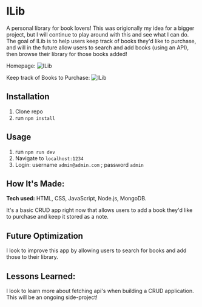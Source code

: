 # ILib
A personal library for book lovers! This was origionally my idea for a bigger project, but I will continue to play around with this and see what I can do. The goal of ILib is to help users keep track of books they'd like to purchase, and will in the future allow users to search and add books (using an API), then browse their library for those books added! 

<!-- Origional Demo Day idea -->

Homepage:
![ILib](https://i.imgur.com/pmTqQlM.png)

Keep track of Books to Purchase:
![ILib](https://i.imgur.com/mXeI8JA.png)

## Installation

1. Clone repo
2. run `npm install`

## Usage

1. run `npm run dev`
2. Navigate to `localhost:1234`
3. Login: username `admin@admin.com` ; password `admin`


## How It's Made:

**Tech used:** HTML, CSS, JavaScript, Node.js, MongoDB.

It's a basic CRUD app right now that allows users to add a book they'd like to purchase and keep it stored as a note.

## Future Optimization

I look to improve this app by allowing users to search for books and add those to their library. 

## Lessons Learned:

I look to learn more about fetching api's when building a CRUD application. This will be an ongoing side-project!